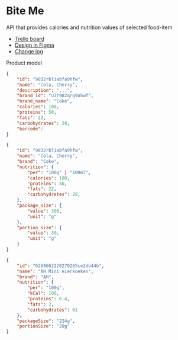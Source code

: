 # Bite Me

API that provides calories and nutrition values of selected food-item

- [Trello board](https://trello.com/b/9ByOfERn/biteme)
- [Design in Figma](https://www.figma.com/file/zMPIMljj2vdqFrcMS5v9gi/%F0%9F%8D%A9-BiteMe?node-id=0%3A1)
- [Change log](/docs/change-log.md)


Product model

```JSON
{   
    "id": "9832rbliabfa9hfw",
    "name": "Cola, Cherry",
    "description": "...",
    "brand_id": "u3r982qrg9ahwf",
    "brand_name": "Coke",
    "calories": 100,
    "proteins": 50,
    "fats": 22,
    "carbohydrates": 28,
    "barcode": 
}
```

```JSON
{   
    "id": "9832rbliabfa9hfw",
    "name": "Cola, Cherry",
    "brand": "Coke",
    "nutrition": {
        "per": "100g" | "100ml",
        "calories": 100,
        "proteins": 50,
        "fats": 22,
        "carbohydrates": 28,
    },
    "package_size": {
        "value": 300,
        "unit": "g"
    },
    "portion_size": {
        "value": 30,
        "unit": "g"
    }
}
```


```JSON
{   
    "id": "6268662228270265ce2db44b",
    "name": "AH Mini eierkoeken",
    "brand": "AH",
    "nutrition": {
        "per": "100g",
        "kCal": 100,
        "proteins": 6.4,
        "fats": 2,
        "carbohydrates": 61
    },
    "packageSize": "224g",
    "portionSize": "28g"
}
```